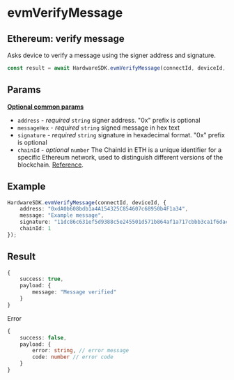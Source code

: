 # evmVerifyMessage

## Ethereum: verify message

Asks device to verify a message using the signer address and signature.

```typescript
const result = await HardwareSDK.evmVerifyMessage(connectId, deviceId, params);
```

## Params

[**Optional common params**](../common-params.md)

* `address` - _required_ `string` signer address. "0x" prefix is optional
* `messageHex` - _required_ `string` signed message in hex text
* `signature` - _required_ `string` signature in hexadecimal format. "0x" prefix is optional
* `chainId` - _optional_ `number` The ChainId in ETH is a unique identifier for a specific Ethereum network, used to distinguish different versions of the blockchain. [Reference](https://github.com/ethereum-lists/chains/tree/master/\_data/chains).&#x20;

## Example

```typescript
HardwareSDK.evmVerifyMessage(connectId, deviceId, {
    address: "0xdA0b608bdb1a4A154325C854607c68950b4F1a34",
    message: "Example message",
    signature: "11dc86c631ef5d9388c5e245501d571b864af1a717cbbb3ca1f6dacbf330742957242aa52b36bbe7bb46dce6ff0ead0548cc5a5ce76d0aaed166fd40cb3fc6e51c",
    chainId: 1
});
```

## Result

```typescript
{
    success: true,
    payload: {
        message: "Message verified"
    }
}
```

Error

```typescript
{
    success: false,
    payload: {
        error: string, // error message
        code: number // error code
    }
}
```
